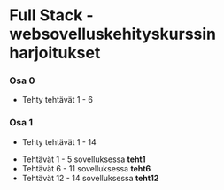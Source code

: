 # Full Stack -websovelluskehityskurssin harjoitukset

### Osa 0
- Tehty tehtävät 1 - 6

### Osa 1
- Tehty tehtävät 1 - 14
 * Tehtävät 1 - 5 sovelluksessa **teht1**
 * Tehtävät 6 - 11 sovelluksessa **teht6**
 * Tehtävät 12 - 14 sovelluksessa **teht12**

